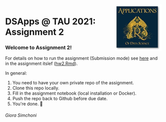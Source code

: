 <img src="images/DSApps_logo_small.jpg" align="right" />

# DSApps @ TAU 2021: Assignment 2

### Welcome to Assignment 2!

For details on how to run the assignment (Submission mode) see [here](https://github.com/DSApps-2021/Class_Slides/blob/master/Apps_of_DS_HW.pdf) and in the assignment itslef ([hw2.Rmd](hw2.Rmd)).

In general:

1. You need to have your own private repo of the assignment.
2. Clone this repo locally.
3. Fill in the assignment notebook (local installation or Docker).
4. Push the repo back to Github before due date.
5. You're done. :nail_care:

###### Giora Simchoni